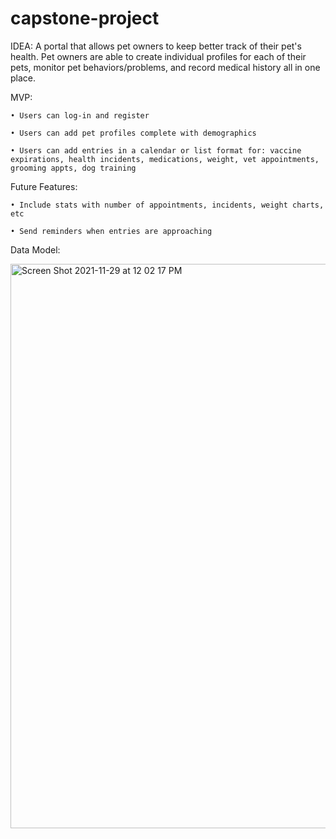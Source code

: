 # capstone-project

IDEA: 
A portal that allows pet owners to keep better track of their pet's health. Pet owners are able to create individual profiles for each of their pets, monitor pet behaviors/problems, and record medical history all in one place. 

MVP: 

	• Users can log-in and register
	
	• Users can add pet profiles complete with demographics 
	
	• Users can add entries in a calendar or list format for: vaccine expirations, health incidents, medications, weight, vet appointments, grooming appts, dog training 

Future Features:

	• Include stats with number of appointments, incidents, weight charts, etc
	
  	• Send reminders when entries are approaching


Data Model:
  
<img width="903" alt="Screen Shot 2021-11-29 at 12 02 17 PM" src="https://user-images.githubusercontent.com/89805656/143938530-44d5909c-5fac-4161-87e8-ab6e895cebfd.png">
